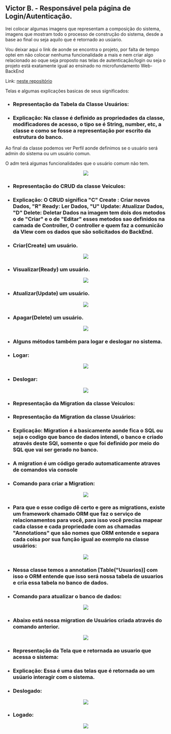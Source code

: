 ## Victor B. - Responsável pela página de Login/Autenticação.

Irei colocar algumas imagens que representam a composição  do sistema, imagens que mostram todo o processo de construção do sistema, desde a base ao final ou  seja aquilo que é retornado ao usúario.

Vou deixar aqui o link de aonde se encontra o projeto, por falta de tempo optei em não colocar nenhuma funcionalidade a mais e nem criar algo relacionado ao oque seja proposto nas telas de autenticação/login ou seja o projeto está exatamente igual ao ensinado no microfundamento Web-BackEnd

Link: [neste repositório](https://github.com/vbf1/ERP-backend.git)

Telas e algumas explicações basicas de seus significados:

- ### Representação da Tabela da Classe Usuários:

- ### Explicação: Na classe é definido as propriedades da classe, modificadores de acesso, o tipo se é String, number, etc, a classe e como se fosse a representação por escrito da estrutura do banco.

 Ao final da classe podemos ver Perfil aonde definimos se o usuário será admin do sistema ou um usuário comun.

 O adm terá algumas funcionalidades que o usuário comum não tem.

<p align="center">
<img src="/docs/img/Victor/classe-usuarios.png"/>
</p>

- ### Representação do CRUD da classe Veiculos:

- ### Explicação: O CRUD significa "C" Create : Criar novos Dados, "R" Ready: Ler Dados, "U" Update: Atualizar Dados, "D" Delete: Deletar Dados na imagem tem dois dos metodos o de "Criar" e o de "Editar" esses metodos sao definidos na camada de Controller, O controller e quem faz a comunicão da VIew com os dados que são solicitados do BackEnd.

- ### Criar(Create) um usuário.

<p align="center">
<img src="/docs/img/Victor/create-user.png"/>
</p>

- ### Visualizar(Ready) um usuário.

<p align="center">
<img src="/docs/img/Victor/ready-user.png"/>
</p>

- ### Atualizar(Update) um usuário.

<p align="center">
<img src="/docs/img/Victor/edit-user.png"/>
</p>

- ### Apagar(Delete) um usuário.

<p align="center">
<img src="/docs/img/Victor/delete-user.png"/>
</p>

- ### Alguns métodos também para logar e deslogar no sistema.

- ### Logar:

<p align="center">
<img src="/docs/img/Victor/metodo-login-user.png"/>
</p>

- ### Deslogar:

<p align="center">
<img src="/docs/img/Victor/metodo-logout-use.png"/>
</p>


- ### Representação da Migration da classe Veiculos:
- ### Representação da Migration da classe Usuários:

- ### Explicação: Migration é a basicamente aonde fica o SQL ou seja o codigo que banco de dados intendi, o banco e criado através deste SQl, somente o que foi definido por meio do SQL que vai ser gerado no banco.

- ### A migration é um código gerado automaticamente atraves de comandos via console 

- ### Comando para criar a Migration: 

<p align="center">
<img src="/docs/img/Victor/comando-create-migration.png"/>
</p>

- ### Para que o esse codigo dê certo e gere as migrations, existe um framework chamado ORM que faz o serviço de relacionamentos para você, para isso você precisa mapear cada classe e cada propriedade com as chamadas "Annotations" que são nomes que ORM entende e separa cada coisa por sua função igual ao exemplo na classe usuários:

<p align="center">
<img src="/docs/img/Victor/classe-usuarios.png"/>
</p>

- ### Nessa classe temos a annotation [Table("Usuarios)] com isso o ORM entende que isso será nossa tabela de usuarios e cria essa tabela no banco de dados.

- ### Comando para atualizar o banco de dados: 

<p align="center">
<img src="/docs/img/Victor/comando-update-database.png"/>
</p>

- ### Abaixo está nossa migration de Usuários criada através do comando anterior.

<p align="center">
<img src="/docs/img/Victor/migration-veiculos.png"/>
</p>

- ### Representação da Tela que e retornada ao usuario que acessa o sistema:

- ### Explicação: Essa é uma das telas que é retornada ao um usúario interagir com o sistema.
- ### Deslogado:

<p align="center">
<img src="/docs/img/Victor/login-user.png" />
</p>

- ### Logado:

<p align="center">
<img src="/docs/img/Victor/home-user.png" />
</p>